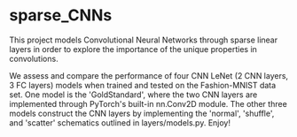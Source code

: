 # sparse_CNNs
This project models Convolutional Neural Networks through sparse linear layers in order to explore the importance of the unique properties in convolutions.

We assess and compare the performance of four CNN LeNet (2 CNN layers, 3 FC layers) models when trained and tested on the Fashion-MNIST data set. 
One model is the 'GoldStandard', where the two CNN layers are implemented through PyTorch's built-in nn.Conv2D module. The other three models construct the CNN layers
by implementing the 'normal', 'shuffle', and 'scatter' schematics outlined in layers/models.py. Enjoy!




